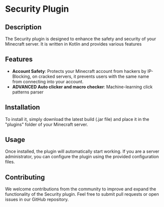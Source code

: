 # Security Plugin

## Description
The Security plugin is designed to enhance the safety and security of your Minecraft server. It is written in Kotlin and provides various features

## Features
- **Account Safety**: Protects your Minecraft account from hackers by IP-Blocking, on cracked servers, it prevents users with the same name from connecting into your account.
- **ADVANCED Auto clicker and macro checker**: Machine-learning click patterns parser

## Installation
To install it, simply download the latest build (.jar file) and place it in the "plugins" folder of your Minecraft server.

## Usage
Once installed, the plugin will automatically start working. If you are a server administrator, you can configure the plugin using the provided configuration files.

## Contributing
We welcome contributions from the community to improve and expand the functionality of the Security plugin. Feel free to submit pull requests or open issues in our GitHub repository.